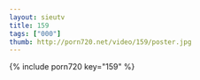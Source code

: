```yaml
--- 
layout: sieutv
title: 159
tags: ["000"]
thumb: http://porn720.net/video/159/poster.jpg
---
```

{% include porn720 key="159" %} 
